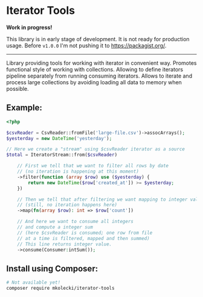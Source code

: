 # Iterator Tools

**Work in progress!**

This library is in early stage of development. It is not ready for production usage.
Before `v1.0.0` I'm not pushing it to https://packagist.org/.

---

Library providing tools for working with iterator in convenient way. Promotes functional style of
working with collections. Allowing to define iterators pipeline separately from running consuming iterators.
Allows to iterate and process large collections by avoiding loading all data to memory when possible.

## Example:

```php
<?php

$csvReader = CsvReader::fromFile('large-file.csv')->assocArrays();
$yesterday = new DateTime('yesterday');

// Here we create a "stream" using $csvReader iterator as a source
$total = IteratorStream::from($csvReader)

    // First we tell that we want to filter all rows by date
    // (no iteration is happening at this moment)
    ->filter(function (array $row) use ($yesterday) {
        return new DateTime($row['created_at']) >= $yesterday;
    })

    // Then we tell that after filtering we want mapping to integer values
    // (still, no iteration happens here)
    ->map(fn(array $row): int => $row['count'])

    // And here we want to consume all integers
    // and compute a integer sum
    // (here $csvReader is consumed; one row from file
    // at a time is filtered, mapped and then summed)
    // This line returns integer value.
    ->consume(Consumer:intSum());
```

## Install using Composer:

```bash
# Not available yet!
composer require mkolecki/iterator-tools
```

